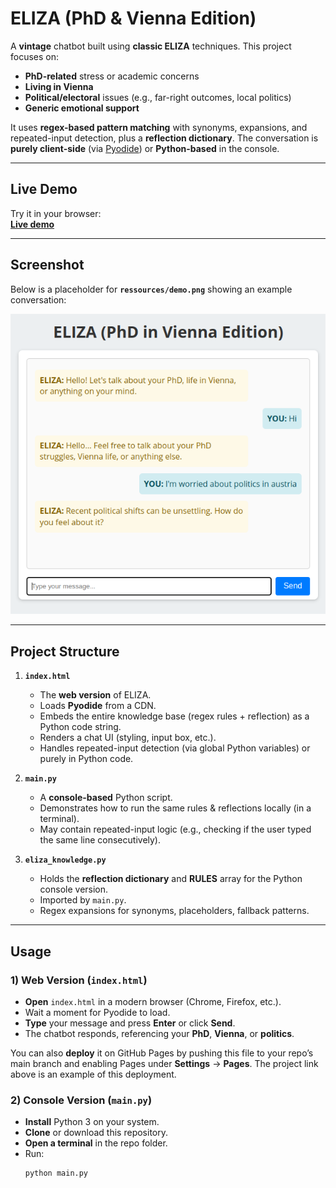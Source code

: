 # ELIZA (PhD & Vienna Edition)

A **vintage** chatbot built using **classic ELIZA** techniques. This project focuses on:
- **PhD-related** stress or academic concerns  
- **Living in Vienna**  
- **Political/electoral** issues (e.g., far-right outcomes, local politics)  
- **Generic emotional support**

It uses **regex-based pattern matching** with synonyms, expansions, and repeated-input detection, plus a **reflection dictionary**. The conversation is **purely client-side** (via [Pyodide](https://pyodide.org/)) or **Python-based** in the console.

---

## Live Demo

Try it in your browser:  
[**Live demo**](https://tekayanidham.github.io/ai-history-assignment-2/)



---

## Screenshot

Below is a placeholder for **`ressources/demo.png`** showing an example conversation:

![Chatbot Demo](ressources/demo.png "Chatbot Demo Screenshot")



---

## Project Structure

1. **`index.html`**  
   - The **web version** of ELIZA.  
   - Loads **Pyodide** from a CDN.  
   - Embeds the entire knowledge base (regex rules + reflection) as a Python code string.  
   - Renders a chat UI (styling, input box, etc.).  
   - Handles repeated-input detection (via global Python variables) or purely in Python code.

2. **`main.py`**  
   - A **console-based** Python script.  
   - Demonstrates how to run the same rules & reflections locally (in a terminal).  
   - May contain repeated-input logic (e.g., checking if the user typed the same line consecutively).

3. **`eliza_knowledge.py`**  
   - Holds the **reflection dictionary** and **RULES** array for the Python console version.  
   - Imported by `main.py`.  
   - Regex expansions for synonyms, placeholders, fallback patterns.



---

## Usage

### 1) Web Version (`index.html`)

- **Open** `index.html` in a modern browser (Chrome, Firefox, etc.).  
- Wait a moment for Pyodide to load.  
- **Type** your message and press **Enter** or click **Send**.  
- The chatbot responds, referencing your **PhD**, **Vienna**, or **politics**.  

You can also **deploy** it on GitHub Pages by pushing this file to your repo’s main branch and enabling Pages under **Settings** → **Pages**. The project link above is an example of this deployment.

### 2) Console Version (`main.py`)

- **Install** Python 3 on your system.  
- **Clone** or download this repository.  
- **Open a terminal** in the repo folder.  
- Run:  
  ```bash
  python main.py

